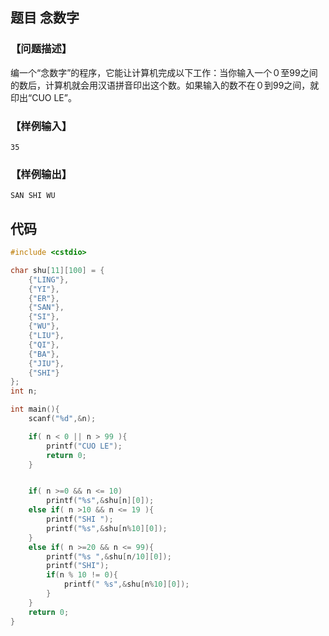 ## 题目 念数字

### 【问题描述】

编一个“念数字”的程序，它能让计算机完成以下工作：当你输入一个０至99之间的数后，计算机就会用汉语拼音印出这个数。如果输入的数不在０到99之间，就印出“CUO LE”。

### 【样例输入】

```
35
```

### 【样例输出】

```
SAN SHI WU 
```


## 代码


```c
#include <cstdio>

char shu[11][100] = {
    {"LING"},
    {"YI"},
    {"ER"},
    {"SAN"},
    {"SI"},
    {"WU"},
    {"LIU"},
    {"QI"},
    {"BA"},
    {"JIU"},
    {"SHI"}
};
int n;

int main(){
    scanf("%d",&n);

    if( n < 0 || n > 99 ){
        printf("CUO LE");
        return 0;
    }


    if( n >=0 && n <= 10)
        printf("%s",&shu[n][0]);
    else if( n >10 && n <= 19 ){
        printf("SHI "); 
        printf("%s",&shu[n%10][0]);
    }
    else if( n >=20 && n <= 99){
        printf("%s ",&shu[n/10][0]);
        printf("SHI");
        if(n % 10 != 0){
            printf(" %s",&shu[n%10][0]);
        }
    }
    return 0;
}
```
